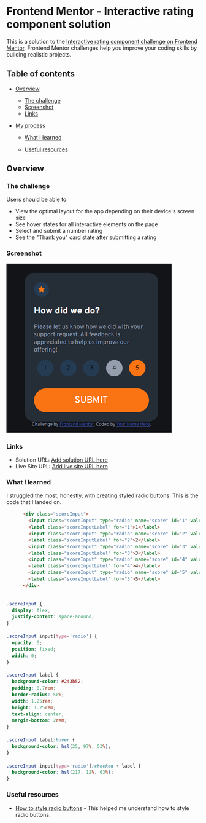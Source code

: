 # Frontend Mentor - Interactive rating component solution

This is a solution to the [Interactive rating component challenge on Frontend Mentor](https://www.frontendmentor.io/challenges/interactive-rating-component-koxpeBUmI). Frontend Mentor challenges help you improve your coding skills by building realistic projects. 

## Table of contents

- [Overview](#overview)
  - [The challenge](#the-challenge)
  - [Screenshot](#screenshot)
  - [Links](#links)
- [My process](#my-process)

  - [What I learned](#what-i-learned)

  - [Useful resources](#useful-resources)




## Overview

### The challenge

Users should be able to:

- View the optimal layout for the app depending on their device's screen size
- See hover states for all interactive elements on the page
- Select and submit a number rating
- See the "Thank you" card state after submitting a rating

### Screenshot

![](./images/Screenshot.png)


### Links

- Solution URL: [Add solution URL here](https://your-solution-url.com)
- Live Site URL: [Add live site URL here](https://your-live-site-url.com)


### What I learned

I struggled the most, honestly, with creating styled radio buttons.  This is the code that I landed on.

```html
      <div class="scoreInput">
        <input class="scoreInput" type="radio" name="score" id="1" value="1">
        <label class="scoreInputLabel" for="1">1</label>
        <input class="scoreInput" type="radio" name="score" id="2" value="2">
        <label class="scoreInputLabel" for="2">2</label>
        <input class="scoreInput" type="radio" name="score" id="3" value="3">
        <label class="scoreInputLabel" for="3">3</label>
        <input class="scoreInput" type="radio" name="score" id="4" value="4">
        <label class="scoreInputLabel" for="4">4</label>
        <input class="scoreInput" type="radio" name="score" id="5" value="5">
        <label class="scoreInputLabel" for="5">5</label>
      </div>
```
```css

.scoreInput {
  display: flex;
  justify-content: space-around;
}

.scoreInput input[type='radio'] {
  opacity: 0;
  position: fixed;
  width: 0;
}

.scoreInput label {
  background-color: #243b52;
  padding: 0.7rem;
  border-radius: 50%;
  width: 1.25rem;
  height: 1.25rem;
  text-align: center;
  margin-bottom: 2rem;
}

.scoreInput label:hover {
  background-color: hsl(25, 97%, 53%);
}

.scoreInput input[type='radio']:checked + label {
  background-color: hsl(217, 12%, 63%);
}

```




### Useful resources

- [How to style radio buttons](https://www.markheath.net/post/customize-radio-button-css) - This helped me understand how to style radio buttons.
